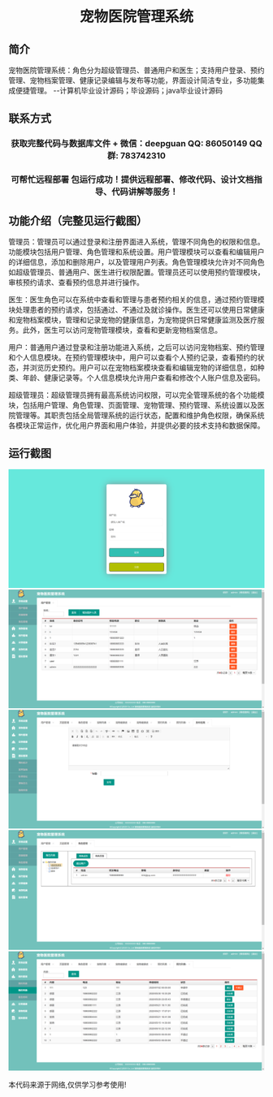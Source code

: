 <p><h1 align="center">宠物医院管理系统</h1></p>

## 简介
宠物医院管理系统：角色分为超级管理员、普通用户和医生；支持用户登录、预约管理、宠物档案管理、健康记录编辑与发布等功能，界面设计简洁专业，多功能集成便捷管理。    --计算机毕业设计源码；毕设源码；java毕业设计源码


## 联系方式
<p><h3 align="center">获取完整代码与数据库文件 + 微信：deepguan QQ: 86050149 QQ群: 783742310</h3></p>
<p><h3 align="center">可帮忙远程部署 包运行成功！提供远程部署、修改代码、设计文档指导、代码讲解等服务！</h3></p>

## 功能介绍（完整见运行截图）
管理员：管理员可以通过登录和注册界面进入系统，管理不同角色的权限和信息。功能模块包括用户管理、角色管理和系统设置。用户管理模块可以查看和编辑用户的详细信息，添加和删除用户，以及管理用户列表。角色管理模块允许对不同角色如超级管理员、普通用户、医生进行权限配置。管理员还可以使用预约管理模块，审核预约请求、查看预约信息并进行操作。

医生：医生角色可以在系统中查看和管理与患者预约相关的信息，通过预约管理模块处理患者的预约请求，包括通过、不通过及就诊操作。医生还可以使用日常健康和宠物档案模块，管理和记录宠物的健康信息，为宠物提供日常健康监测及医疗服务。此外，医生可以访问宠物管理模块，查看和更新宠物档案信息。

用户：普通用户通过登录和注册功能进入系统，之后可以访问宠物档案、预约管理和个人信息模块。在预约管理模块中，用户可以查看个人预约记录，查看预约的状态，并浏览历史预约。用户可以在宠物档案模块查看和编辑宠物的详细信息，如种类、年龄、健康记录等。个人信息模块允许用户查看和修改个人账户信息及密码。

超级管理员：超级管理员拥有最高系统访问权限，可以完全管理系统的各个功能模块，包括用户管理、角色管理、页面管理、宠物管理、预约管理、系统设置以及医院管理等。其职责包括全局管理系统的运行状态，配置和维护角色权限，确保系统各模块正常运作，优化用户界面和用户体验，并提供必要的技术支持和数据保障。


## 运行截图
![](imgs/588112-20220320095102561-1596504481.png)
![](imgs/588112-20220320095107994-1574515826.png)
![](imgs/588112-20220320095113522-328244228.png)
![](imgs/588112-20220320095118947-599027722.png)
![](imgs/588112-20220320095125275-294524080.png)

<p>本代码来源于网络,仅供学习参考使用!</p>
